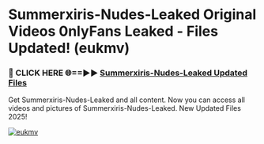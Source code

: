 # Summerxiris-Nudes-Leaked Original Videos 0nlyFans Leaked - Files Updated! (eukmv)

<h3>🔴 CLICK HERE 🌐==►► <a href="https://tinyurl.com/5h6xmrr3" rel="nofollow">Summerxiris-Nudes-Leaked Updated Files</a></h3>

Get Summerxiris-Nudes-Leaked and all content. Now you can access all videos and pictures of Summerxiris-Nudes-Leaked. New Updated Files 2025!

[![eukmv](https://i.imgur.com/KVD873Z.gif)](https://tinyurl.com/5h6xmrr3)
